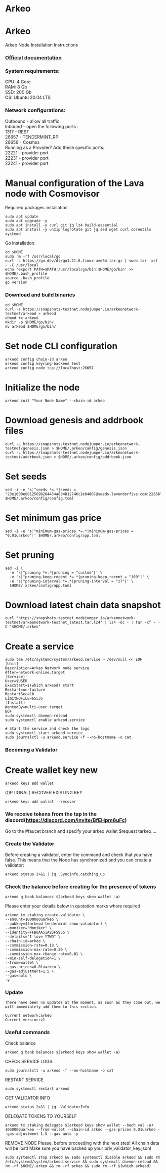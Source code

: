 # Arkeo

# Arkeo
Arkeo Node Installation Instructions </br>
### [Official documentation](https://docs.arkeo.network)

### System requirements: </br>
CPU: 4 Core </br>
RAM: 8 Gb </br>
SSD: 200 Gb </br>
OS: Ubuntu 20.04 LTS </br>

### Network configurations: </br>
Outbound - allow all traffic </br>
Inbound - open the following ports :</br>
1317 - REST </br>
26657 - TENDERMINT_RP </br>
26656 - Cosmos </br>
Running as a Provider? Add these specific ports: </br>
22221 - provider port </br>
22231 - provider port </br>
22241 - provider port </br>
    
# Manual configuration of the Lava node with Cosmovisor
Required packages installation </br>
```
sudo apt update
sudo apt upgrade -y
sudo apt install -y curl git jq lz4 build-essential
sudo apt install -y unzip logrotate git jq sed wget curl coreutils systemd
```

Go installation.
```
cd $HOME
sudo rm -rf /usr/local/go
curl -L https://go.dev/dl/go1.21.6.linux-amd64.tar.gz | sudo tar -xzf - -C /usr/local
echo 'export PATH=$PATH:/usr/local/go/bin:$HOME/go/bin' >> $HOME/.bash_profile
source .bash_profile
go version
```

### Download and build binaries
```
cd $HOME
curl -s https://snapshots-testnet.nodejumper.io/arkeonetwork-testnet/arkeod > arkeod
chmod +x arkeod
mkdir -p $HOME/go/bin/
mv arkeod $HOME/go/bin/
```

# Set node CLI configuration
```
arkeod config chain-id arkeo
arkeod config keyring-backend test
arkeod config node tcp://localhost:26657
```

# Initialize the node
```
arkeod init "Your Node Name" --chain-id arkeo
```

# Download genesis and addrbook files
```
curl -L https://snapshots-testnet.nodejumper.io/arkeonetwork-testnet/genesis.json > $HOME/.arkeo/config/genesis.json
curl -L https://snapshots-testnet.nodejumper.io/arkeonetwork-testnet/addrbook.json > $HOME/.arkeo/config/addrbook.json
```

# Set seeds
```
sed -i -e 's|^seeds *=.*|seeds = "20e1000e88125698264454a884812746c2eb4807@seeds.lavenderfive.com:22856"|' $HOME/.arkeo/config/config.toml
```

# Set minimum gas price
```
sed -i -e 's|^minimum-gas-prices *=.*|minimum-gas-prices = "0.01uarkeo"|' $HOME/.arkeo/config/app.toml
```

# Set pruning
```
sed -i \
  -e 's|^pruning *=.*|pruning = "custom"|' \
  -e 's|^pruning-keep-recent *=.*|pruning-keep-recent = "100"|' \
  -e 's|^pruning-interval *=.*|pruning-interval = "17"|' \
  $HOME/.arkeo/config/app.toml
```

# Download latest chain data snapshot
```
curl "https://snapshots-testnet.nodejumper.io/arkeonetwork-testnet/arkeonetwork-testnet_latest.tar.lz4" | lz4 -dc - | tar -xf - -C "$HOME/.arkeo"
```

# Create a service
```
sudo tee /etc/systemd/system/arkeod.service > /dev/null << EOF
[Unit]
Description=Arkeo Network node service
After=network-online.target
[Service]
User=$USER
ExecStart=$(which arkeod) start
Restart=on-failure
RestartSec=10
LimitNOFILE=65535
[Install]
WantedBy=multi-user.target
EOF
sudo systemctl daemon-reload
sudo systemctl enable arkeod.service

# Start the service and check the logs
sudo systemctl start arkeod.service
sudo journalctl -u arkeod.service -f --no-hostname -o cat
```

### Becoming a Validator

# Create wallet key new
```
arkeod keys add wallet
```

(OPTIONAL) RECOVER EXISTING KEY
```
arkeod keys add wallet --recover
```

### We receive tokens from the tap in the discord(https://discord.com/invite/BfEHpm6uFc)

Go to the #faucet branch and specify your arkeo wallet $request tarkeo....

### Create the Validator

Before creating a validator, enter the command and check that you have false. This means that the Node has synchronized and you can create a validator:
```
arkeod status 2>&1 | jq .SyncInfo.catching_up
```

### Check the balance before creating for the presence of tokens
```
arkeod q bank balances $(arkeod keys show wallet -a)
```

Please enter your details below in quotation marks where required

```
arkeod tx staking create-validator \
--amount=1000000uarkeo \
--pubkey=$(arkeod tendermint show-validator) \
--moniker="Moniker" \
--identity=FFB0AA51A2DF5955 \
--details="I love YTWO" \
--chain-id=arkeo \
--commission-rate=0.10 \
--commission-max-rate=0.20 \
--commission-max-change-rate=0.01 \
--min-self-delegation=1 \
--from=wallet \
--gas-prices=0.01uarkeo \
--gas-adjustment=1.5 \
--gas=auto \
-y 
```

### Update
```
There have been no updates at the moment, as soon as they come out, we will immediately add them to this section.

Current network:arkeo
Current version:v1
```

### Useful commands

Check balance
```
arkeod q bank balances $(arkeod keys show wallet -a)
```

CHECK SERVICE LOGS
```
sudo journalctl -u arkeod -f --no-hostname -o cat
```

RESTART SERVICE
```
sudo systemctl restart arkeod
```

GET VALIDATOR INFO
```
arkeod status 2>&1 | jq .ValidatorInfo
```

DELEGATE TOKENS TO YOURSELF
```
arkeod tx staking delegate $(arkeod keys show wallet --bech val -a) 1000000uarkeo --from wallet --chain-id arkeo --gas-prices 0.01uarkeo --gas-adjustment 1.5 --gas auto -y
```

REMOVE NODE
Please, before proceeding with the next step! All chain data will be lost! Make sure you have backed up your priv_validator_key.json!
```
sudo systemctl stop arkeod && sudo systemctl disable arkeod && sudo rm /etc/systemd/system/arkeod.service && sudo systemctl daemon-reload && rm -rf $HOME/.arkeo && rm -rf arkeo && sudo rm -rf $(which arkeod)
```

